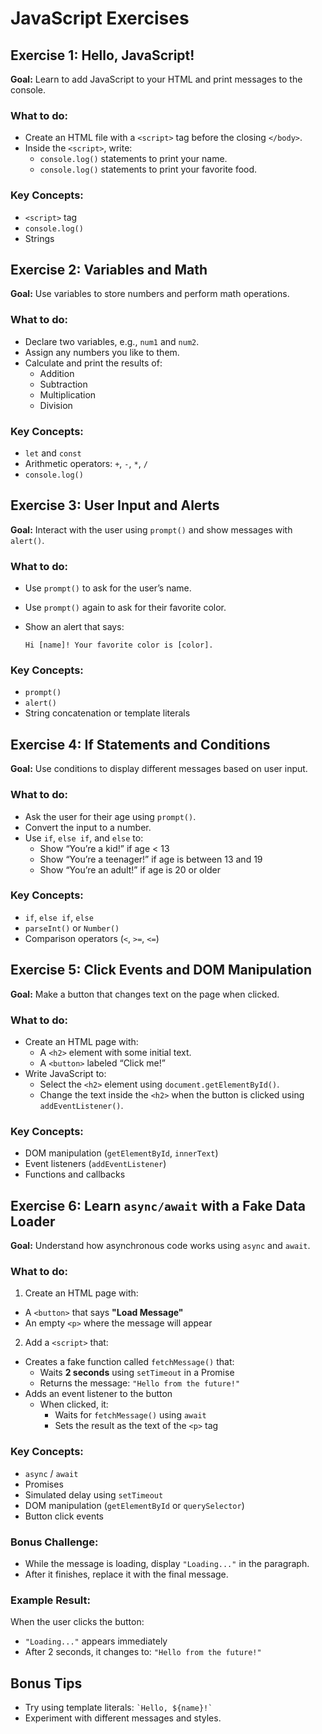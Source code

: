 # JavaScript Exercises

## Exercise 1: Hello, JavaScript!

**Goal:** Learn to add JavaScript to your HTML and print messages to the console.

### What to do:
- Create an HTML file with a `<script>` tag before the closing `</body>`.
- Inside the `<script>`, write:
    - `console.log()` statements to print your name.
    - `console.log()` statements to print your favorite food.

### Key Concepts:
- `<script>` tag
- `console.log()`
- Strings


## Exercise 2: Variables and Math

**Goal:** Use variables to store numbers and perform math operations.

### What to do:
- Declare two variables, e.g., `num1` and `num2`.
- Assign any numbers you like to them.
- Calculate and print the results of:
    - Addition
    - Subtraction
    - Multiplication
    - Division

### Key Concepts:
- `let` and `const`
- Arithmetic operators: `+`, `-`, `*`, `/`
- `console.log()`


## Exercise 3: User Input and Alerts

**Goal:** Interact with the user using `prompt()` and show messages with `alert()`.

### What to do:
- Use `prompt()` to ask for the user’s name.
- Use `prompt()` again to ask for their favorite color.
- Show an alert that says:

  `Hi [name]! Your favorite color is [color].`

### Key Concepts:
- `prompt()`
- `alert()`
- String concatenation or template literals


## Exercise 4: If Statements and Conditions

**Goal:** Use conditions to display different messages based on user input.

### What to do:
- Ask the user for their age using `prompt()`.
- Convert the input to a number.
- Use `if`, `else if`, and `else` to:
    - Show “You’re a kid!” if age < 13
    - Show “You’re a teenager!” if age is between 13 and 19
    - Show “You’re an adult!” if age is 20 or older

### Key Concepts:
- `if`, `else if`, `else`
- `parseInt()` or `Number()`
- Comparison operators (`<`, `>=`, `<=`)


## Exercise 5: Click Events and DOM Manipulation

**Goal:** Make a button that changes text on the page when clicked.

### What to do:
- Create an HTML page with:
    - A `<h2>` element with some initial text.
    - A `<button>` labeled “Click me!”
- Write JavaScript to:
    - Select the `<h2>` element using `document.getElementById()`.
    - Change the text inside the `<h2>` when the button is clicked using `addEventListener()`.

### Key Concepts:
- DOM manipulation (`getElementById`, `innerText`)
- Event listeners (`addEventListener`)
- Functions and callbacks


## Exercise 6: Learn `async/await` with a Fake Data Loader

**Goal:** Understand how asynchronous code works using `async` and `await`.

### What to do:

1. Create an HTML page with:
  - A `<button>` that says **"Load Message"**
  - An empty `<p>` where the message will appear

2. Add a `<script>` that:
  - Creates a fake function called `fetchMessage()` that:
    - Waits **2 seconds** using `setTimeout` in a Promise
    - Returns the message: `"Hello from the future!"`
  - Adds an event listener to the button
    - When clicked, it:
      - Waits for `fetchMessage()` using `await`
      - Sets the result as the text of the `<p>` tag


### Key Concepts:

- `async` / `await`
- Promises
- Simulated delay using `setTimeout`
- DOM manipulation (`getElementById` or `querySelector`)
- Button click events


### Bonus Challenge:

- While the message is loading, display `"Loading..."` in the paragraph.
- After it finishes, replace it with the final message.


### Example Result:

When the user clicks the button:
- `"Loading..."` appears immediately
- After 2 seconds, it changes to: `"Hello from the future!"`

## Bonus Tips

- Try using template literals: `` `Hello, ${name}!` ``
- Experiment with different messages and styles.

